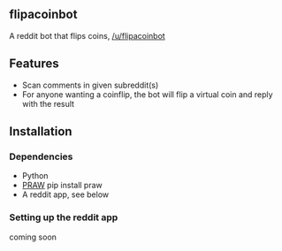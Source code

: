## flipacoinbot
A reddit bot that flips coins, [/u/flipacoinbot](http://reddit.com/u/flipacoinbot)

## Features
* Scan comments in given subreddit(s)
* For anyone wanting a coinflip, the bot will flip a virtual coin and reply with the result

## Installation
### Dependencies
* Python 
* [PRAW](http://praw.readthedocs.io)
        pip install praw
* A reddit app, see below
### Setting up the reddit app
coming soon
